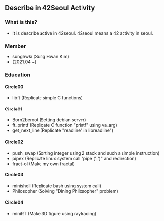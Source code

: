 ## Describe in 42Seoul Activity

### What is this?

- It is describe active in 42seoul. 42seoul means a 42 activity in seoul.

### Member

- sunghwki (Sung Hwan Kim)
- (2021.04 ~)

### Education

#### Circle00

- libft         (Replicate simple C functions)

#### Circle01

- Born2beroot   (Setting debian server)
- ft_printf     (Replicate C function "printf" using va_arg)
- get_next_line (Replicate "readline" in libreadline")

#### Circle02

- push_swap     (Sorting integer using 2 stack and such a simple instruction)
- pipex         (Replicate linux system call "pipe ('|')" and redirection)
- fract-ol      (Make my own fractal)

#### Circle03
- minishell     (Replicate bash using system call)
- Philosopher   (Solving "Dining Philosopher" problem)

#### Circle04
- miniRT        (Make 3D figure using raytracing)
  

<!--

**Here are some ideas to get you started:**

🙋‍♀️ A short introduction - what is your organization all about?
🌈 Contribution guidelines - how can the community get involved?
👩‍💻 Useful resources - where can the community find your docs? Is there anything else the community should know?
🍿 Fun facts - what does your team eat for breakfast?
🧙 Remember, you can do mighty things with the power of [Markdown](https://docs.github.com/github/writing-on-github/getting-started-with-writing-and-formatting-on-github/basic-writing-and-formatting-syntax)
-->
